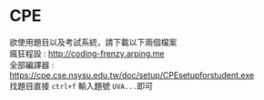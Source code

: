 # CPE
欲使用題目以及考試系統，請下載以下兩個檔案</br>
瘋狂程設 : http://coding-frenzy.arping.me</br>
全部編譯器 : https://cpe.cse.nsysu.edu.tw/doc/setup/CPEsetupforstudent.exe</br>
找題目直接 `ctrl+f` 輸入題號 `UVA...`即可
